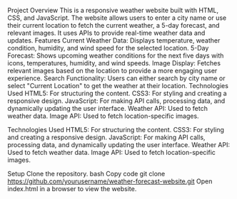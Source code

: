 Project Overview
This is a responsive weather website built with HTML, CSS, and JavaScript. The website allows users to enter a city name or use their current location to fetch the current weather, 
a 5-day forecast, and relevant images.
It uses APIs to provide real-time weather data and updates.
Features
Current Weather Data: Displays temperature, weather condition, humidity, and wind speed for the selected location.
5-Day Forecast: Shows upcoming weather conditions for the next five days with icons, temperatures, humidity, and wind speeds.
Image Display: Fetches relevant images based on the location to provide a more engaging user experience.
Search Functionality: Users can either search by city name or select "Current Location" to get the weather at their location.
Technologies Used
HTML5: For structuring the content.
CSS3: For styling and creating a responsive design.
JavaScript: For making API calls, processing data, and dynamically updating the user interface.
Weather API: Used to fetch weather data.
Image API: Used to fetch location-specific images.

Technologies Used
HTML5: For structuring the content.
CSS3: For styling and creating a responsive design.
JavaScript: For making API calls, processing data, and dynamically updating the user interface.
Weather API: Used to fetch weather data.
Image API: Used to fetch location-specific images.

Setup
Clone the repository.
bash
Copy code
git clone https://github.com/yourusername/weather-forecast-website.git
Open index.html in a browser to view the website.
